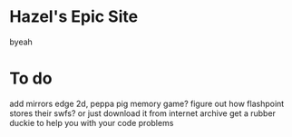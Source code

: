 # Hazel's Epic Site
byeah
# To do
add mirrors edge 2d, peppa pig memory game?
figure out how flashpoint stores their swfs? or just download it from internet archive
get a rubber duckie to help you with your code problems
